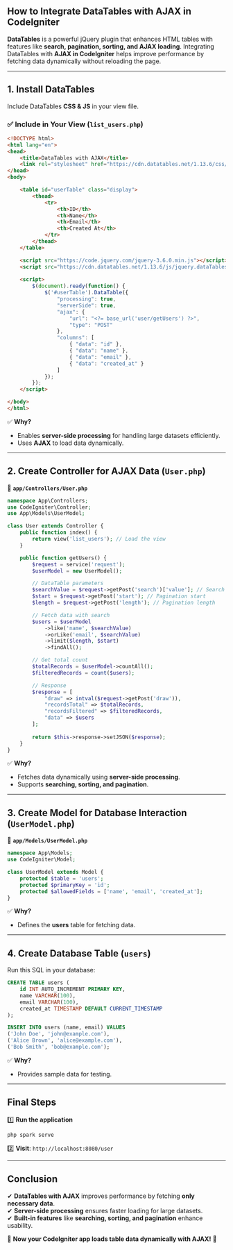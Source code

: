 ## **How to Integrate DataTables with AJAX in CodeIgniter**  

**DataTables** is a powerful jQuery plugin that enhances HTML tables with features like **search, pagination, sorting, and AJAX loading**. Integrating DataTables with **AJAX in CodeIgniter** helps improve performance by fetching data dynamically without reloading the page.  

---

## **1. Install DataTables**  
Include DataTables **CSS & JS** in your view file.

### ✅ **Include in Your View (`list_users.php`)**  
```html
<!DOCTYPE html>
<html lang="en">
<head>
    <title>DataTables with AJAX</title>
    <link rel="stylesheet" href="https://cdn.datatables.net/1.13.6/css/jquery.dataTables.min.css">
</head>
<body>

    <table id="userTable" class="display">
        <thead>
            <tr>
                <th>ID</th>
                <th>Name</th>
                <th>Email</th>
                <th>Created At</th>
            </tr>
        </thead>
    </table>

    <script src="https://code.jquery.com/jquery-3.6.0.min.js"></script>
    <script src="https://cdn.datatables.net/1.13.6/js/jquery.dataTables.min.js"></script>
    
    <script>
        $(document).ready(function() {
            $('#userTable').DataTable({
                "processing": true,
                "serverSide": true,
                "ajax": {
                    "url": "<?= base_url('user/getUsers') ?>",
                    "type": "POST"
                },
                "columns": [
                    { "data": "id" },
                    { "data": "name" },
                    { "data": "email" },
                    { "data": "created_at" }
                ]
            });
        });
    </script>

</body>
</html>
```
✅ **Why?**  
- Enables **server-side processing** for handling large datasets efficiently.  
- Uses **AJAX** to load data dynamically.  

---

## **2. Create Controller for AJAX Data (`User.php`)**  
📁 **`app/Controllers/User.php`**  

```php
namespace App\Controllers;
use CodeIgniter\Controller;
use App\Models\UserModel;

class User extends Controller {
    public function index() {
        return view('list_users'); // Load the view
    }

    public function getUsers() {
        $request = service('request');
        $userModel = new UserModel();

        // DataTable parameters
        $searchValue = $request->getPost('search')['value']; // Search value
        $start = $request->getPost('start'); // Pagination start
        $length = $request->getPost('length'); // Pagination length

        // Fetch data with search
        $users = $userModel
            ->like('name', $searchValue)
            ->orLike('email', $searchValue)
            ->limit($length, $start)
            ->findAll();

        // Get total count
        $totalRecords = $userModel->countAll();
        $filteredRecords = count($users);

        // Response
        $response = [
            "draw" => intval($request->getPost('draw')),
            "recordsTotal" => $totalRecords,
            "recordsFiltered" => $filteredRecords,
            "data" => $users
        ];
        
        return $this->response->setJSON($response);
    }
}
```
✅ **Why?**  
- Fetches data dynamically using **server-side processing**.  
- Supports **searching, sorting, and pagination**.  

---

## **3. Create Model for Database Interaction (`UserModel.php`)**  
📁 **`app/Models/UserModel.php`**  

```php
namespace App\Models;
use CodeIgniter\Model;

class UserModel extends Model {
    protected $table = 'users';
    protected $primaryKey = 'id';
    protected $allowedFields = ['name', 'email', 'created_at'];
}
```
✅ **Why?**  
- Defines the **users** table for fetching data.  

---

## **4. Create Database Table (`users`)**  
Run this SQL in your database:

```sql
CREATE TABLE users (
    id INT AUTO_INCREMENT PRIMARY KEY,
    name VARCHAR(100),
    email VARCHAR(100),
    created_at TIMESTAMP DEFAULT CURRENT_TIMESTAMP
);

INSERT INTO users (name, email) VALUES
('John Doe', 'john@example.com'),
('Alice Brown', 'alice@example.com'),
('Bob Smith', 'bob@example.com');
```
✅ **Why?**  
- Provides sample data for testing.  

---

## **Final Steps**  
1️⃣ **Run the application**  
```shell
php spark serve
```
2️⃣ **Visit**: `http://localhost:8080/user`  

---

## **Conclusion**  
✔ **DataTables with AJAX** improves performance by fetching **only necessary data**.  
✔ **Server-side processing** ensures faster loading for large datasets.  
✔ **Built-in features** like **searching, sorting, and pagination** enhance usability.  

🚀 **Now your CodeIgniter app loads table data dynamically with AJAX!** 🎯